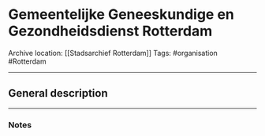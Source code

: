 # Gemeentelijke Geneeskundige en Gezondheidsdienst Rotterdam
Archive location: [[Stadsarchief Rotterdam]]
Tags: #organisation #Rotterdam 

---
## General description

---
### Notes